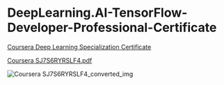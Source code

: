 # DeepLearning.AI-TensorFlow-Developer-Professional-Certificate

<a href='https://www.coursera.org/account/accomplishments/professional-cert/SJ7S6RYRSLF4'>Coursera Deep Learning Specialization Certificate</a>

[Coursera SJ7S6RYRSLF4.pdf](https://github.com/souvikmajumder26/DeepLearning-AI-TensorFlow-Developer-Professional-Certificate/files/8907185/Coursera.SJ7S6RYRSLF4.pdf)

![Coursera SJ7S6RYRSLF4_converted_img](https://user-images.githubusercontent.com/86871718/173776642-51df9569-5b4d-4812-9344-373780146bf1.jpg)
